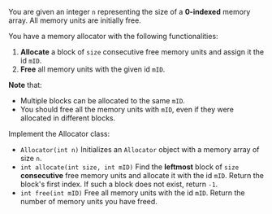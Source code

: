 You are given an integer `n` representing the size of a **0-indexed** memory array. All memory units are initially free.

You have a memory allocator with the following functionalities:

1. **Allocate** a block of `size` consecutive free memory units and assign it the id `mID`.
2. **Free** all memory units with the given id `mID`.

**Note** that:

- Multiple blocks can be allocated to the same `mID`.
- You should free all the memory units with `mID`, even if they were allocated in different blocks.

Implement the Allocator class:

- `Allocator(int n)` Initializes an `Allocator` object with a memory array of size `n`.
- `int allocate(int size, int mID)` Find the **leftmost** block of `size` **consecutive** free memory units and allocate it with the id `mID`. Return the block's first index. If such a block does not exist, return `-1`.
- `int free(int mID)` Free all memory units with the id `mID`. Return the number of memory units you have freed.